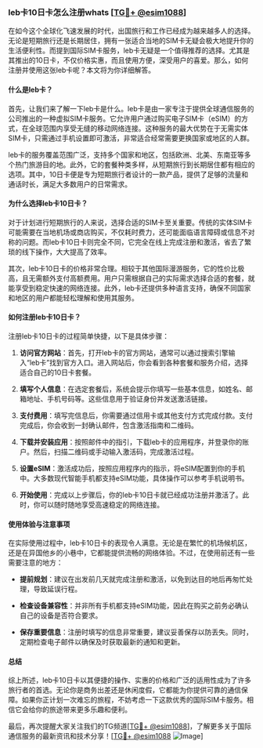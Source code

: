 ### leb卡10日卡怎么注册whats [[TG💪+ @esim1088](https://t.me/s/esim1088)]

在如今这个全球化飞速发展的时代，出国旅行和工作已经成为越来越多人的选择。无论是短期旅行还是长期居住，拥有一张适合当地的SIM卡无疑会极大地提升你的生活便利性。而提到国际SIM卡服务，leb卡无疑是一个值得推荐的选择。尤其是其推出的10日卡，不仅价格实惠，而且使用方便，深受用户的喜爱。那么，如何注册并使用这张leb卡呢？本文将为你详细解答。

#### 什么是leb卡？

首先，让我们来了解一下leb卡是什么。leb卡是由一家专注于提供全球通信服务的公司推出的一种虚拟SIM卡服务。它允许用户通过购买电子SIM卡（eSIM）的方式，在全球范围内享受无缝的移动网络连接。这种服务的最大优势在于无需实体SIM卡，只需通过手机设置即可激活，非常适合经常需要更换国家或地区的人群。

leb卡的服务覆盖范围广泛，支持多个国家和地区，包括欧洲、北美、东南亚等多个热门旅游目的地。此外，它的套餐种类多样，从短期旅行到长期居住都有相应的选项。其中，10日卡便是专为短期旅行者设计的一款产品，提供了足够的流量和通话时长，满足大多数用户的日常需求。

#### 为什么选择leb卡10日卡？

对于计划进行短期旅行的人来说，选择合适的SIM卡至关重要。传统的实体SIM卡可能需要在当地机场或商店购买，不仅耗时费力，还可能面临语言障碍或信息不对称的问题。而leb卡10日卡则完全不同，它完全在线上完成注册和激活，省去了繁琐的线下操作，大大提高了效率。

其次，leb卡10日卡的价格非常合理。相较于其他国际漫游服务，它的性价比极高，且无需额外支付高额费用。用户只需根据自己的实际需求选择合适的套餐，就能享受到稳定快速的网络连接。此外，leb卡还提供多种语言支持，确保不同国家和地区的用户都能轻松理解和使用其服务。

#### 如何注册leb卡10日卡？

注册leb卡10日卡的过程简单快捷，以下是具体步骤：

1. **访问官方网站**：首先，打开leb卡的官方网站，通常可以通过搜索引擎输入“leb卡”找到官方入口。进入网站后，你会看到各种套餐和服务介绍，选择适合自己的10日卡套餐。

2. **填写个人信息**：在选定套餐后，系统会提示你填写一些基本信息，如姓名、邮箱地址、手机号码等。这些信息用于验证身份并发送激活链接。

3. **支付费用**：填写完信息后，你需要通过信用卡或其他支付方式完成付款。支付完成后，你会收到一封确认邮件，包含激活指南和二维码。

4. **下载并安装应用**：按照邮件中的指引，下载leb卡的应用程序，并登录你的账户。然后，扫描二维码或手动输入激活码，完成激活过程。

5. **设置eSIM**：激活成功后，按照应用程序内的指示，将eSIM配置到你的手机中。大多数现代智能手机都支持eSIM功能，具体操作可以参考手机说明书。

6. **开始使用**：完成以上步骤后，你的leb卡10日卡就已经成功注册并激活了。此时，你可以随时随地享受高速稳定的网络连接。

#### 使用体验与注意事项

在实际使用过程中，leb卡10日卡的表现令人满意。无论是在繁忙的机场候机区，还是在异国他乡的小巷中，它都能提供流畅的网络体验。不过，在使用前还有一些需要注意的地方：

- **提前规划**：建议在出发前几天就完成注册和激活，以免到达目的地后再匆忙处理，导致延误行程。
  
- **检查设备兼容性**：并非所有手机都支持eSIM功能，因此在购买之前务必确认自己的设备是否符合要求。

- **保存重要信息**：注册时填写的信息非常重要，建议妥善保存以防丢失。同时，定期检查电子邮件以确保及时获取最新的通知和更新。

#### 总结

综上所述，leb卡10日卡以其便捷的操作、实惠的价格和广泛的适用性成为了许多旅行者的首选。无论你是商务出差还是休闲度假，它都能为你提供可靠的通信保障。如果你正计划一次难忘的旅程，不妨考虑一下这款优秀的国际SIM卡服务。相信它会给你的旅途带来更多乐趣和便利。

最后，再次提醒大家关注我们的TG频道[[TG💪+ @esim1088](https://t.me/s/esim1088)]，了解更多关于国际通信服务的最新资讯和技术分享！[[TG💪+ @esim1088](https://t.me/s/esim1088) ![Image](https://i.postimg.cc/4NQfJmqS/Snipaste-2025-05-13-00-14-12.png)]